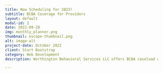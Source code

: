 ```yaml
---
title: Now Scheduling for 2023!
subtitle: BCBA Coverage for Providers
layout: default
modal-id: 2
date: 2022-09-20
img: monthly_planner.png
thumbnail: escape-thumbnail.png
alt: image-alt
project-date: October 2022
client: Start Bootstrap
category: Web Development
description: Worthington Behavioral Services LLC offers BCBA caseload coverage for up to 12 weeks for temporary medical leaves to alleviate the stress families and providers experience during staffing storages.

---
```

